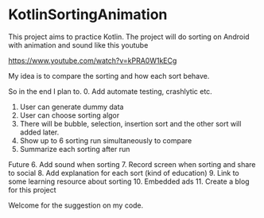 # KotlinSortingAnimation

This project aims to practice Kotlin. The project will do sorting on Android with animation and sound like this youtube 

https://www.youtube.com/watch?v=kPRA0W1kECg

My idea is to compare the sorting and how each sort behave.

So in the end I plan to.
 0. Add automate testing, crashlytic etc.
 1. User can generate dummy data
 2. User can choose sorting algor
 3. There will be bubble, selection, insertion sort and the other sort will added later.
 4. Show up to 6 sorting run simultaneously to compare
 5. Summarize each sorting after run

 Future
 6. Add sound when sorting
 7. Record screen when sorting and share to social
 8. Add explanation for each sort (kind of education)
 9. Link to some learning resource about sorting
 10. Embedded ads
 11. Create a blog for this project

 Welcome for the suggestion on my code.


